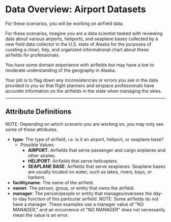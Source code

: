 # Data Overview: Airport Datasets

For these scenarios, you will be working on airfield data.

For these scenarios, imagine you are a data scientist tasked with reviewing data about various airports, heliports, and seaplane bases collected by a new field data collector in the U.S. state of Alaska for the purposes of curating a clean, tidy, and organized informational chart about these airfields for professionals.

You have some domain experience with airfields but may have a low to moderate understanding of the geography in Alaska. 

Your job is to flag down any inconsistencies or errors you see in the data provided to you so that flight planners and airspace professionals have accurate information on the airfields in the state when managing the skies.

---

## **Attribute Definitions**
NOTE: Depending on which scenario you are working on, you may only see some of these attributes.
- **type**: The type of airfield, i.e. is it an airport, heliport, or seaplane base?
  - Possible Values:
    - **AIRPORT**: Airfields that serve passenger and cargo airplanes and other airples.
    - **HELIPORT**: Airfields that serve helicopters.
    - **SEAPLANE BASE**: Airfields that serve seaplanes. Seaplane bases are usually located on water, such as lakes, rivers, bays, or harbors.
- **facilityname**: The name of the airfield.
- **owner**: The person, group, or entity that owns the airfield.
- **manager**: The person/people or entity that manages/oversees the day-to-day function of this particular airfield. NOTE: Some airfields do not have a manager. These examples use a manager value of "NO MANAGER," and an occurrence of "NO MANAGER" does not necessarily mean the value is an error.
